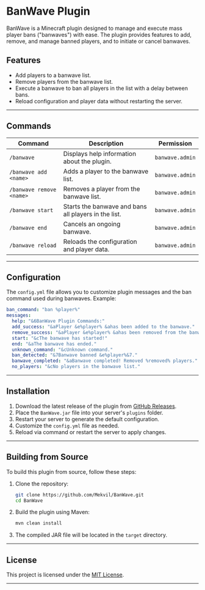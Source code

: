 # BanWave Plugin

BanWave is a Minecraft plugin designed to manage and execute mass player bans ("banwaves") with ease. The plugin provides features to add, remove, and manage banned players, and to initiate or cancel banwaves.

## Features

- Add players to a banwave list.
- Remove players from the banwave list.
- Execute a banwave to ban all players in the list with a delay between bans.
- Reload configuration and player data without restarting the server.

---

## Commands

| Command                  | Description                                          | Permission      |
| ------------------------ | ---------------------------------------------------- | --------------- |
| `/banwave`               | Displays help information about the plugin.          | `banwave.admin` |
| `/banwave add <name>`    | Adds a player to the banwave list.                   | `banwave.admin` |
| `/banwave remove <name>` | Removes a player from the banwave list.              | `banwave.admin` |
| `/banwave start`         | Starts the banwave and bans all players in the list. | `banwave.admin` |
| `/banwave end`           | Cancels an ongoing banwave.                          | `banwave.admin` |
| `/banwave reload`        | Reloads the configuration and player data.           | `banwave.admin` |

---

## Configuration

The `config.yml` file allows you to customize plugin messages and the ban command used during banwaves. Example:

```yaml
ban_command: "ban %player%"
messages:
  help: "&6BanWave Plugin Commands:"
  add_success: "&aPlayer &e%player% &ahas been added to the banwave."
  remove_success: "&aPlayer &e%player% &ahas been removed from the banwave."
  start: "&cThe banwave has started!"
  end: "&aThe banwave has ended."
  unknown_command: "&cUnknown command."
  ban_detected: "&7Banwave banned &e%player%&7."
  banwave_completed: "&aBanwave completed! Removed %removed% players."
  no_players: "&cNo players in the banwave list."
```

---

## Installation

1. Download the latest release of the plugin from [GitHub Releases](https://github.com/Mekvil/BanWave/releases).
2. Place the `BanWave.jar` file into your server's `plugins` folder.
3. Restart your server to generate the default configuration.
4. Customize the `config.yml` file as needed.
5. Reload via command or restart the server to apply changes.

---

## Building from Source

To build this plugin from source, follow these steps:

1. Clone the repository:

   ```bash
   git clone https://github.com/Mekvil/BanWave.git
   cd BanWave
   ```

2. Build the plugin using Maven:

   ```bash
   mvn clean install
   ```

3. The compiled JAR file will be located in the `target` directory.

---

## License

This project is licensed under the [MIT License](LICENSE).

---

